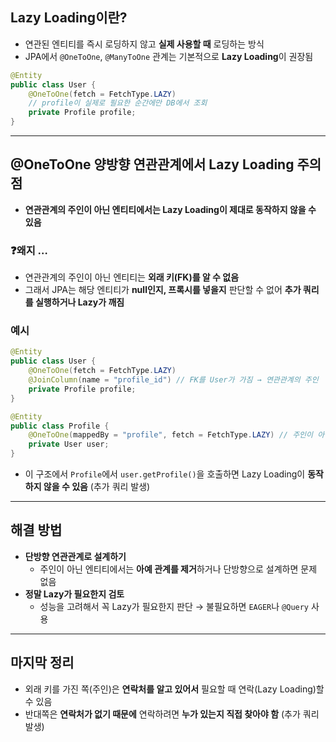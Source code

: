 ## Lazy Loading이란?

- 연관된 엔티티를 즉시 로딩하지 않고 **실제 사용할 때** 로딩하는 방식
- JPA에서 `@OneToOne`, `@ManyToOne` 관계는 기본적으로 **Lazy Loading**이 권장됨

```java
@Entity
public class User {
    @OneToOne(fetch = FetchType.LAZY)
    // profile이 실제로 필요한 순간에만 DB에서 조회
    private Profile profile;
}
```

---

## @OneToOne 양방향 연관관계에서 Lazy Loading 주의점

- **연관관계의 주인이 아닌 엔티티에서는 Lazy Loading이 제대로 동작하지 않을 수 있음**

### ❓왜지 …

- 연관관계의 주인이 아닌 엔티티는 **외래 키(FK)를 알 수 없음**
- 그래서 JPA는 해당 엔티티가 **null인지, 프록시를 넣을지** 판단할 수 없어 **추가 쿼리를 실행하거나 Lazy가 깨짐**

### 예시

```java
@Entity
public class User {
    @OneToOne(fetch = FetchType.LAZY)
    @JoinColumn(name = "profile_id") // FK를 User가 가짐 → 연관관계의 주인
    private Profile profile;
}

@Entity
public class Profile {
    @OneToOne(mappedBy = "profile", fetch = FetchType.LAZY) // 주인이 아님
    private User user;
}
```

- 이 구조에서 `Profile`에서 `user.getProfile()`을 호출하면 Lazy Loading이 **동작하지 않을 수 있음** (추가 쿼리 발생)

---

## 해결 방법

- **단방향 연관관계로 설계하기**
    - 주인이 아닌 엔티티에서는 **아예 관계를 제거**하거나 단방향으로 설계하면 문제 없음
- **정말 Lazy가 필요한지 검토**
    - 성능을 고려해서 꼭 Lazy가 필요한지 판단 → 불필요하면 `EAGER`나 `@Query` 사용

---

## 마지막 정리

- 외래 키를 가진 쪽(주인)은 **연락처를 알고 있어서** 필요할 때 연락(Lazy Loading)할 수 있음
- 반대쪽은 **연락처가 없기 때문에** 연락하려면 **누가 있는지 직접 찾아야 함** (추가 쿼리 발생)
